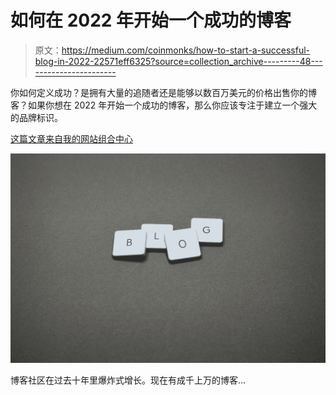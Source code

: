 # 如何在 2022 年开始一个成功的博客

> 原文：<https://medium.com/coinmonks/how-to-start-a-successful-blog-in-2022-22571eff6325?source=collection_archive---------48----------------------->

你如何定义成功？是拥有大量的追随者还是能够以数百万美元的价格出售你的博客？如果你想在 2022 年开始一个成功的博客，那么你应该专注于建立一个强大的品牌标识。

[这篇文章来自我的网站组合中心](http://www.portfolio-hub.co.uk)

![](img/267a6e7f21d638956953a8e85a5c7b95.png)

博客社区在过去十年里爆炸式增长。现在有成千上万的博客…